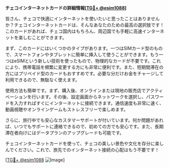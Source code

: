 **チェコインターネットカードの詳細情報[[TG💪+ @esim1088](https://t.me/s/esim1088)]**

皆さん、チェコで快適にインターネットを使いたいと思ったことはありませんか？チェコインターネットカードは、そんなあなたのための最高の選択肢です！このカードがあれば、チェコ国内はもちろん、周辺国でも手軽に高速インターネットを楽しむことができます。

まず、このカードにはいくつかのタイプがあります。一つはSIMカード型のもので、スマートフォンやタブレットに簡単に挿入して使うことができます。もう一つはeSIMという新しい技術を使ったもので、物理的なカードが不要です。これにより、携帯電話を頻繁に変更する方にも非常に便利です。また、短期間滞在の方にはプリペイド型のカードもおすすめです。必要な分だけお金をチャージして利用できるので、無駄なく使えます。

使用方法も簡単です。まず、購入後、オンラインまたは現地の販売店でアクティベーションを行います。その後、設定画面からネットワークを選択し、パスワードを入力すればすぐにインターネットに接続できます。通信速度も非常に速く、動画視聴やオンラインゲームもストレスフリーで楽しめます。

さらに、旅行中でも安心なカスタマーサポートが付いています。何か問題があれば、いつでもサポートに連絡できるので、初めての方でも安心です。また、長期滞在者向けにはデータプランのアップグレードも可能です。

チェコインターネットカードを使って、チェコの美しい景色や文化を存分に楽しんでください。これで、旅先でのインターネット接続の心配はもう不要です！

[[TG💪+ @esim1088](https://t.me/s/esim1088) ![Image](https://i.postimg.cc/Y0z9fWf4/image.png)]
